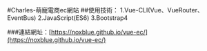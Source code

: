 #Charles-萌寵電商ec網站
##使用技術：
1.Vue-CLI(Vue、VueRouter、EventBus)
2.JavaScript(ES6)
3.Bootstrap4

###連結網址：[https://noxblue.github.io/vue-ec/](https://noxblue.github.io/vue-ec/)